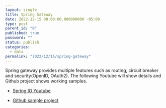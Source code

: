 ```yaml
---
layout: single
title: Spring Gateway
date: 2022-12-15 08:00:00.000000000 -05:00
type: post
parent_id: "0"
published: true
password: ""
status: publish
categories:
  - data
permalink: "2022/12/15/spring-gateway"
---
```


Spring gateway provides multiple features such as routing, circuit breaker and security(OpenID, OAuth2). The following Youtube will show details and Github project shows working samples.

- [Spring IO Youtube](https://www.youtube.com/watch?v=jkP199zzknw&list=PLe6FX2SlkJdTVSt4D3bBCOkVeXB0qGdEY&index=21)

- [Github sample project](https://github.com/ThomasVitale/spring-io-2022-spring-cloud-gateway)
